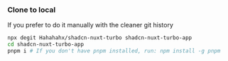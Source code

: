 ### Clone to local

If you prefer to do it manually with the cleaner git history

```bash
npx degit Hahahahx/shadcn-nuxt-turbo shadcn-nuxt-turbo-app
cd shadcn-nuxt-turbo-app
pnpm i # If you don't have pnpm installed, run: npm install -g pnpm
```
